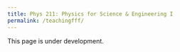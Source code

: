 ```yaml
---
title: Phys 211: Physics for Science & Engineering I
permalink: /teachingfff/
---
```




This page is under development.
